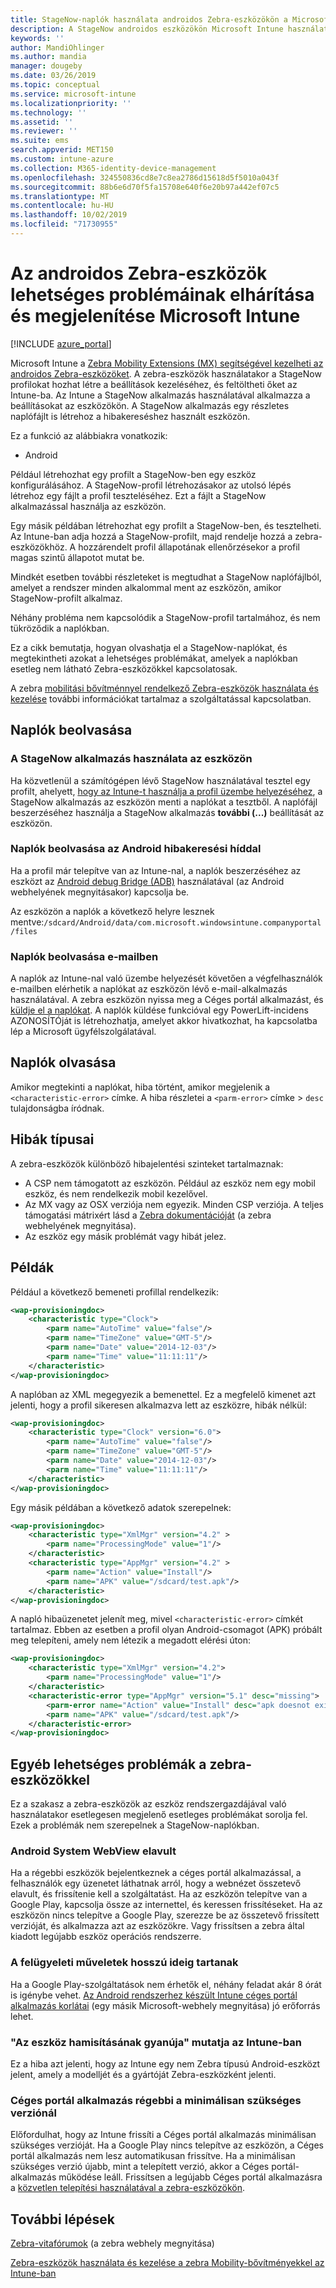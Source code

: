 ```yaml
---
title: StageNow-naplók használata androidos Zebra-eszközökön a Microsoft Intune-Azure-ban | Microsoft Docs
description: A StageNow androidos eszközökön Microsoft Intune használatával történő használatakor gyakori problémák és megoldások találhatók. Azt is megtudhatja, hogyan kérhet naplókat, és hogyan olvashatja el a naplókat a sikeres vagy sikertelen hibákhoz.
keywords: ''
author: MandiOhlinger
ms.author: mandia
manager: dougeby
ms.date: 03/26/2019
ms.topic: conceptual
ms.service: microsoft-intune
ms.localizationpriority: ''
ms.technology: ''
ms.assetid: ''
ms.reviewer: ''
ms.suite: ems
search.appverid: MET150
ms.custom: intune-azure
ms.collection: M365-identity-device-management
ms.openlocfilehash: 324550836cd8e7c8ea2786d15618d5f5010a043f
ms.sourcegitcommit: 88b6e6d70f5fa15708e640f6e20b97a442ef07c5
ms.translationtype: MT
ms.contentlocale: hu-HU
ms.lasthandoff: 10/02/2019
ms.locfileid: "71730955"
---
```

# <a name="troubleshoot-and-see-potential-issues-on-android-zebra-devices-in-microsoft-intune"></a>Az androidos Zebra-eszközök lehetséges problémáinak elhárítása és megjelenítése Microsoft Intune

[!INCLUDE [azure_portal](../includes/azure_portal.md)]

Microsoft Intune a [Zebra Mobility Extensions (MX) segítségével kezelheti az androidos Zebra-eszközöket](android-zebra-mx-overview.md). A zebra-eszközök használatakor a StageNow profilokat hozhat létre a beállítások kezeléséhez, és feltöltheti őket az Intune-ba. Az Intune a StageNow alkalmazás használatával alkalmazza a beállításokat az eszközökön. A StageNow alkalmazás egy részletes naplófájlt is létrehoz a hibakereséshez használt eszközön.

Ez a funkció az alábbiakra vonatkozik:

- Android

Például létrehozhat egy profilt a StageNow-ben egy eszköz konfigurálásához. A StageNow-profil létrehozásakor az utolsó lépés létrehoz egy fájlt a profil teszteléséhez. Ezt a fájlt a StageNow alkalmazással használja az eszközön.

Egy másik példában létrehozhat egy profilt a StageNow-ben, és tesztelheti. Az Intune-ban adja hozzá a StageNow-profilt, majd rendelje hozzá a zebra-eszközökhöz. A hozzárendelt profil állapotának ellenőrzésekor a profil magas szintű állapotot mutat be.

Mindkét esetben további részleteket is megtudhat a StageNow naplófájlból, amelyet a rendszer minden alkalommal ment az eszközön, amikor StageNow-profilt alkalmaz.

Néhány probléma nem kapcsolódik a StageNow-profil tartalmához, és nem tükröződik a naplókban.

Ez a cikk bemutatja, hogyan olvashatja el a StageNow-naplókat, és megtekintheti azokat a lehetséges problémákat, amelyek a naplókban esetleg nem látható Zebra-eszközökkel kapcsolatosak.

A zebra [mobilitási bővítménnyel rendelkező Zebra-eszközök használata és kezelése](android-zebra-mx-overview.md) további információkat tartalmaz a szolgáltatással kapcsolatban.

## <a name="get-the-logs"></a>Naplók beolvasása

### <a name="use-the-stagenow-app-on-the-device"></a>A StageNow alkalmazás használata az eszközön
Ha közvetlenül a számítógépen lévő StageNow használatával tesztel egy profilt, ahelyett, [hogy az Intune-t használja a profil üzembe helyezéséhez](android-zebra-mx-overview.md#step-4-create-a-device-management-profile-in-stagenow), a StageNow alkalmazás az eszközön menti a naplókat a tesztből. A naplófájl beszerzéséhez használja a StageNow alkalmazás **további (...)** beállítását az eszközön.

### <a name="get-logs-using-android-debug-bridge"></a>Naplók beolvasása az Android hibakeresési híddal
Ha a profil már telepítve van az Intune-nal, a naplók beszerzéséhez az eszközt az [Android debug Bridge (ADB)](https://developer.android.com/studio/command-line/adb) használatával (az Android webhelyének megnyitásakor) kapcsolja be.

Az eszközön a naplók a következő helyre lesznek mentve:`/sdcard/Android/data/com.microsoft.windowsintune.companyportal/files`

### <a name="get-logs-from-email"></a>Naplók beolvasása e-mailben
A naplók az Intune-nal való üzembe helyezését követően a végfelhasználók e-mailben elérhetik a naplókat az eszközön lévő e-mail-alkalmazás használatával. A zebra eszközön nyissa meg a Céges portál alkalmazást, és [küldje el a naplókat](https://docs.microsoft.com/intune-user-help/send-logs-to-your-it-admin-by-email-android). A naplók küldése funkcióval egy PowerLift-incidens AZONOSÍTÓját is létrehozhatja, amelyet akkor hivatkozhat, ha kapcsolatba lép a Microsoft ügyfélszolgálatával.

## <a name="read-the-logs"></a>Naplók olvasása

Amikor megtekinti a naplókat, hiba történt, amikor megjelenik a `<characteristic-error>` címke. A hiba részletei a `<parm-error>` címke > `desc` tulajdonságba íródnak.

## <a name="error-types"></a>Hibák típusai

A zebra-eszközök különböző hibajelentési szinteket tartalmaznak:

- A CSP nem támogatott az eszközön. Például az eszköz nem egy mobil eszköz, és nem rendelkezik mobil kezelővel.
- Az MX vagy az OSX verziója nem egyezik. Minden CSP verziója. A teljes támogatási mátrixért lásd a [Zebra dokumentációját](http://techdocs.zebra.com/mx/) (a zebra webhelyének megnyitása).
- Az eszköz egy másik problémát vagy hibát jelez.

## <a name="examples"></a>Példák

Például a következő bemeneti profillal rendelkezik:

```xml
<wap-provisioningdoc>
    <characteristic type="Clock">
        <parm name="AutoTime" value="false"/>
        <parm name="TimeZone" value="GMT-5"/>
        <parm name="Date" value="2014-12-03"/>
        <parm name="Time" value="11:11:11"/>
    </characteristic>
</wap-provisioningdoc>
```

A naplóban az XML megegyezik a bemenettel. Ez a megfelelő kimenet azt jelenti, hogy a profil sikeresen alkalmazva lett az eszközre, hibák nélkül:

```xml
<wap-provisioningdoc>
    <characteristic type="Clock" version="6.0">
        <parm name="AutoTime" value="false"/>
        <parm name="TimeZone" value="GMT-5"/>
        <parm name="Date" value="2014-12-03"/>
        <parm name="Time" value="11:11:11"/>
    </characteristic>
</wap-provisioningdoc>
```

Egy másik példában a következő adatok szerepelnek:

```xml
<wap-provisioningdoc>
    <characteristic type="XmlMgr" version="4.2" >
        <parm name="ProcessingMode" value="1"/>
    </characteristic>
    <characteristic type="AppMgr" version="4.2" >
        <parm name="Action" value="Install"/>
        <parm name="APK" value="/sdcard/test.apk"/>
    </characteristic>
</wap-provisioningdoc>
```

A napló hibaüzenetet jelenít meg, mivel `<characteristic-error>` címkét tartalmaz. Ebben az esetben a profil olyan Android-csomagot (APK) próbált meg telepíteni, amely nem létezik a megadott elérési úton:

```xml
<wap-provisioningdoc>
    <characteristic type="XmlMgr" version="4.2">
        <parm name="ProcessingMode" value="1"/>
    </characteristic>
    <characteristic-error type="AppMgr" version="5.1" desc="missing">
        <parm-error name="Action" value="Install" desc="apk doesnot exist in the path"/>
        <parm name="APK" value="/sdcard/test.apk"/>
    </characteristic-error>
</wap-provisioningdoc>
```

## <a name="other-potential-issues-with-zebra-devices"></a>Egyéb lehetséges problémák a zebra-eszközökkel

Ez a szakasz a zebra-eszközök az eszköz rendszergazdájával való használatakor esetlegesen megjelenő esetleges problémákat sorolja fel. Ezek a problémák nem szerepelnek a StageNow-naplókban.

### <a name="android-system-webview-is-out-of-date"></a>Android System WebView elavult

Ha a régebbi eszközök bejelentkeznek a céges portál alkalmazással, a felhasználók egy üzenetet láthatnak arról, hogy a webnézet összetevő elavult, és frissítenie kell a szolgáltatást. Ha az eszközön telepítve van a Google Play, kapcsolja össze az internettel, és keressen frissítéseket. Ha az eszközön nincs telepítve a Google Play, szerezze be az összetevő frissített verzióját, és alkalmazza azt az eszközökre. Vagy frissítsen a zebra által kiadott legújabb eszköz operációs rendszerre.

### <a name="management-actions-take-a-long-time"></a>A felügyeleti műveletek hosszú ideig tartanak

Ha a Google Play-szolgáltatások nem érhetők el, néhány feladat akár 8 órát is igénybe vehet. [Az Android rendszerhez készült Intune céges portál alkalmazás korlátai](https://support.microsoft.com/help/3211588/limitations-of-intune-company-portal-app-for-android-in-china) (egy másik Microsoft-webhely megnyitása) jó erőforrás lehet.

### <a name="device-spoofing-suspected-shows-in-intune"></a>"Az eszköz hamisításának gyanúja" mutatja az Intune-ban

Ez a hiba azt jelenti, hogy az Intune egy nem Zebra típusú Android-eszközt jelent, amely a modelljét és a gyártóját Zebra-eszközként jelenti.

### <a name="company-portal-app-is-older-than-minimum-required-version"></a>Céges portál alkalmazás régebbi a minimálisan szükséges verziónál

Előfordulhat, hogy az Intune frissíti a Céges portál alkalmazás minimálisan szükséges verzióját. Ha a Google Play nincs telepítve az eszközön, a Céges portál alkalmazás nem lesz automatikusan frissítve. Ha a minimálisan szükséges verzió újabb, mint a telepített verzió, akkor a Céges portál-alkalmazás működése leáll. Frissítsen a legújabb Céges portál alkalmazásra a [közvetlen telepítési használatával a zebra-eszközökön](android-zebra-mx-overview.md#sideload-the-company-portal-app).

## <a name="next-steps"></a>További lépések

[Zebra-vitafórumok](https://developer.zebra.com/community/home/discussions) (a zebra webhely megnyitása)

[Zebra-eszközök használata és kezelése a zebra Mobility-bővítményekkel az Intune-ban](android-zebra-mx-overview.md)
